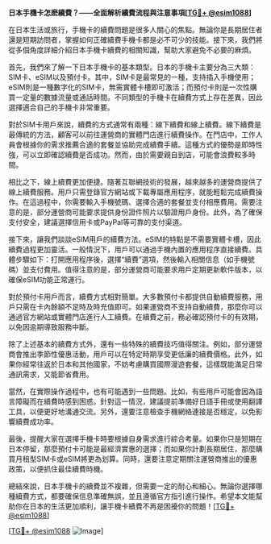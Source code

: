**日本手機卡怎麽續費？——全面解析續費流程與注意事項[[TG💪+ @esim1088](https://t.me/s/esim1088)]**

在日本生活或旅行，手機卡的續費問題是很多人關心的焦點。無論你是長期居住者還是短期訪問者，掌握如何正確續費手機卡都是必不可少的技能。接下來，我們將從多個角度詳細介紹日本手機卡續費的相關知識，幫助大家避免不必要的麻煩。

首先，我們來了解一下日本手機卡的基本類型。日本的手機卡主要分為三大類：SIM卡、eSIM以及預付卡。其中，SIM卡是最常見的一種，支持插入手機使用；eSIM則是一種數字化的SIM卡，無需實體卡槽即可激活；而預付卡則是一次性購買一定量的數據流量或通話時間。不同類型的手機卡在續費方式上存在差異，因此選擇適合自己的手機卡非常重要。

對於SIM卡用戶來說，續費的方式通常有兩種：線下續費和線上續費。線下續費是最傳統的方法，顧客可以前往運營商的實體門店進行續費操作。在門店中，工作人員會根據你的需求推薦合適的套餐並協助完成續費手續。這種方式的優勢是即時性強，可以立即確認續費是否成功。然而，由於需要親自到店，可能會浪費較多時間。

相比之下，線上續費更加便捷。隨著互聯網技術的發展，越來越多的運營商提供了線上續費服務。用戶只需登錄官方網站或下載專屬應用程序，就能輕鬆完成續費操作。在這過程中，你需要輸入手機號碼、選擇合適的套餐並支付相應費用。需要注意的是，部分運營商可能要求提供身份證件照片以驗證用戶身份。此外，為了確保支付安全，建議選擇信用卡或PayPal等可靠的支付渠道。

接下來，讓我們談談eSIM用戶的續費方法。eSIM的特點是不需要實體卡槽，因此續費過程更加靈活。一般情況下，用戶可以通過手機內置的應用程序直接續費。具體步驟如下：打開應用程序後，選擇“續費”選項，然後輸入相關信息（如手機號碼）並支付費用。值得注意的是，部分運營商可能要求用戶定期更新軟件版本，以確保eSIM功能正常運行。

對於預付卡用戶而言，續費方式相對簡單。大多數預付卡都提供自動續費服務，用戶只需在卡內餘額不足時及時充值即可。如果運營商不支持自動續費，那麼你可以通過官方網站或實體門店進行人工續費。在續費之前，務必確認預付卡的有效期，以免因逾期導致服務中斷。

除了上述基本的續費方式外，還有一些特殊的續費技巧值得關注。例如，部分運營商會推出季節性優惠活動，用戶可以在特定時期享受更低廉的續費價格。此外，如果你經常往返於日本和其他國家，不妨考慮購買國際漫遊套餐，這樣既能滿足日常通訊需求，又能節省費用。

當然，在實際操作過程中，也有可能遇到一些問題。比如，有些用戶可能會因為語言障礙而在續費時感到困惑。針對這一情況，建議提前準備好日語手冊或使用翻譯工具，以便更好地溝通交流。另外，還要注意檢查手機網絡連接是否穩定，以免影響續費成功率。

最後，提醒大家在選擇手機卡時要根據自身需求進行綜合考量。如果你只是短期在日本停留，那麼預付卡可能是最經濟實惠的選擇；而如果你計劃長期居住，那麼購買月租型SIM卡或eSIM將更為划算。同時，還要注意定期關注運營商推出的優惠政策，以便抓住最佳續費時機。

總結來說，日本手機卡的續費並不複雜，但需要一定的耐心和細心。無論你選擇哪種續費方式，都要確保信息準確無誤，並且遵循官方指引進行操作。希望本文能幫助你在日本的生活更加順利，讓手機卡續費不再是困擾你的問題！[[TG💪+ @esim1088](https://t.me/s/esim1088)]

[[TG💪+ @esim1088](https://t.me/s/esim1088) ![Image](https://i.postimg.cc/4NQfJmqS/Snipaste-2025-05-13-00-14-12.png)]